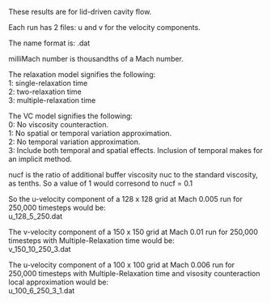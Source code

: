 These results are for lid-driven cavity flow.  

Each run has 2 files: u and v for the velocity components.  

The name format is:  <component>_<grid dimension>_<milliMach number>_<thousands of timesteps>_<relaxation model>_<VC model>_<nucf tenths>.dat  

milliMach number is thousandths of a Mach number.  

The relaxation model signifies the following:  
1: single-relaxation time  
2: two-relaxation time  
3: multiple-relaxation time  

The VC model signifies the following:  
0: No viscosity counteraction.  
1: No spatial or temporal variation approximation.  
2: No temporal variation approximation.  
3: Include both temporal and spatial effects. Inclusion of temporal makes for an implicit method.  

nucf is the ratio of additional buffer viscosity nuc to the standard 
viscosity, as tenths. So a value of 1 would corresond to nucf = 0.1  

So the u-velocity component of a 128 x 128 grid at Mach 0.005 run for 250,000 timesteps would be:  
u_128_5_250.dat  

The v-velocity component of a 150 x 150 grid at Mach 0.01 run for 250,000 timesteps with Multiple-Relaxation time would be:  
v_150_10_250_3.dat  

The u-velocity component of a 100 x 100 grid at Mach 0.006 run for 250,000 timesteps with Multiple-Relaxation time and visosity counteraction local 
approximation would be:  
u_100_6_250_3_1.dat  
